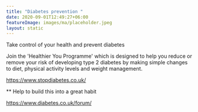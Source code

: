 ```yaml
---
title: "Diabetes prevention "
date: 2020-09-01T12:49:27+06:00
featureImage: images/ma/placeholder.jpeg
layout: static
---
```


Take control of your health and prevent diabetes

Join the 'Healthier You Programme' which is designed to help you reduce or remove your risk of developing type 2 diabetes by making simple changes to diet, physical activity levels and weight management.



https://www.stopdiabetes.co.uk/

** Help to build this into a great habit

https://www.diabetes.co.uk/forum/







